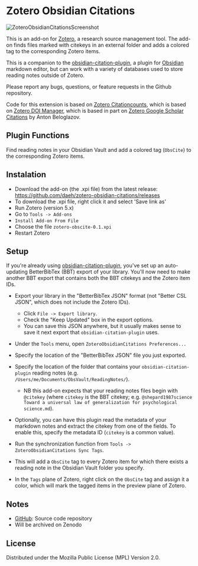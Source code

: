 # Zotero Obsidian Citations

![ZoteroObsidianCitationsScreenshot](https://user-images.githubusercontent.com/12652166/147509331-eee0dad4-8a36-490b-9bb9-f11ca6caa7be.png)



This is an add-on for [Zotero](https://www.zotero.org), a research source management tool. The add-on finds files marked with citekeys in an external folder and adds a colored tag to the corresponding Zotero items.

This is a companion to the [obsidian-citation-plugin](https://github.com/hans/obsidian-citation-plugin), a plugin for [Obsidian](https://obsidian.md) markdown editor, but can work with a variety of databases used to store reading notes outside of Zotero.

Please report any bugs, questions, or feature requests in the Github repository.

Code for this extension is based on [Zotero Citationcounts](https://github.com/eschnett/zotero-citationcounts), which is based on [Zotero DOI Manager](https://github.com/bwiernik/zotero-shortdoi), which is based in part on [Zotero Google Scholar Citations](https://github.com/beloglazov/zotero-scholar-citations) by Anton Beloglazov.

## Plugin Functions

Find reading notes in your Obsidian Vault and add a colored tag (`ObsCite`) to the corresponding Zotero items.

## Instalation

- Download the add-on (the .xpi file) from the latest release: https://github.com/daeh/zotero-obsidian-citations/releases
- To download the .xpi file, right click it and select 'Save link as'
- Run Zotero (version 5.x)
- Go to `Tools -> Add-ons`
- `Install Add-on From File`
- Choose the file `zotero-obscite-0.1.xpi`
- Restart Zotero

## Setup

If you're already using [obsidian-citation-plugin](https://github.com/hans/obsidian-citation-plugin), you've set up an auto-updating BetterBibTex (BBT) export of your library. You'll now need to make another BBT export that contains both the BBT citekeys and the Zotero item IDs.
- Export your library in the "BetterBibTex JSON" format (not "Better CSL JSON", which does not include the Zotero IDs). 
  - Click `File -> Export library`.
  - Check the "Keep Updated" box in the export options.
  - You can save this JSON anywhere, but it usually makes sense to save it next export that `obsidian-citation-plugin` uses.
  
- Under the `Tools` menu, open `ZoteroObsidianCitations Preferences...`
- Specify the location of the "BetterBibTex JSON" file you just exported.
- Specify the location of the folder that contains your `obsidian-citation-plugin` reading notes (e.g. `/Users/me/Documents/ObsVault/ReadingNotes/`).
  - NB this add-on expects that your reading notes files begin with `@citekey` (where `citekey` is the BBT citekey; e.g. `@shepard1987science Toward a universal law of generalization for psychological science.md`).
- Optionally, you can have this plugin read the metadata of your markdown notes and extract the citekey from one of the fields. To enable this, specify the metadata ID (`citekey` is a common value).
- Run the synchronization function from `Tools -> ZoteroObsidianCitations Sync Tags`.
- This will add a `ObsCite` tag to every Zotero item for which there exists a reading note in the Obsidian Vault folder you specify.
- In the `Tags` plane of Zotero, right click on the `ObsCite` tag and assign it a color, which will mark the tagged items in the preview plane of Zotero.



## Notes

- [GitHub](https://github.com/daeh/zotero-obsidian-citations): Source code repository
- Will be archived on Zenodo

## License

Distributed under the Mozilla Public License (MPL) Version 2.0.

